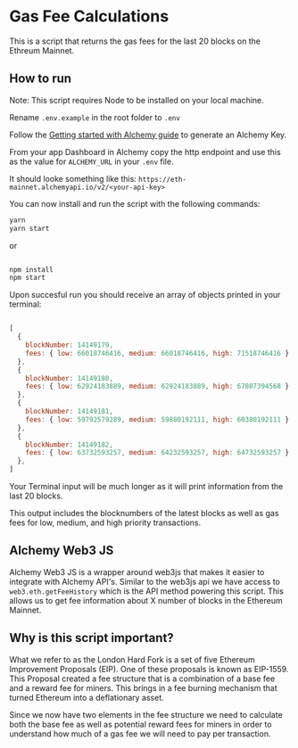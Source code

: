 
# Gas Fee Calculations

This is a script that returns the gas fees for the last 20 blocks on the Ethreum Mainnet. 


## How to run

Note: This script requires Node to be installed on your local machine.

Rename `.env.example` in the root folder to `.env`

Follow the [Getting started with Alchemy guide](https://docs.alchemy.com/alchemy/introduction/getting-started) to generate an Alchemy Key.

From your app Dashboard in Alchemy copy the http endpoint and use this as the value for `ALCHEMY_URL` in your `.env` file.

It should looke something like this: `https://eth-mainnet.alchemyapi.io/v2/<your-api-key>`

You can now install and run the script with the following commands:

```bash
yarn 
yarn start
```

or
```bash

npm install
npm start
```

Upon succesful run you should receive an array of objects printed in your terminal:

```javascript

[
  {
    blockNumber: 14149179,
    fees: { low: 66018746416, medium: 66018746416, high: 71518746416 }
  },
  {
    blockNumber: 14149180,
    fees: { low: 62924183889, medium: 62924183889, high: 67807394568 }
  },
  {
    blockNumber: 14149181,
    fees: { low: 59792579289, medium: 59880192111, high: 60380192111 }
  },
  {
    blockNumber: 14149182,
    fees: { low: 63732593257, medium: 64232593257, high: 64732593257 }
  },
]

```

Your Terminal input will be much longer as it will print information from the last 20 blocks.

This output includes the blocknumbers of the latest blocks as well as gas fees for low, medium, and high priority transactions.

## Alchemy Web3 JS

Alchemy Web3 JS is a wrapper around web3js that makes it easier to integrate with Alchemy API's. Similar to the web3js api we have access to `web3.eth.getFeeHistory` which is the API method powering this script. This allows us to get fee information about X number of blocks in the Ethereum Mainnet.

## Why is this script important?

What we refer to as the London Hard Fork is a set of five Ethereum Improvement Proposals (EIP). One of these proposals is known as EIP-1559. This Proposal created a fee structure that is a combination of a base fee and a reward fee for miners. This brings in a fee burning mechanism that turned Ethereum into a deflationary asset. 

Since we now have two elements in the fee structure we need to calculate both the base fee as well as potential reward fees for miners in order to understand how much of a gas fee we will need to pay per transaction.

